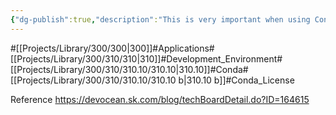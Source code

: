 ```yaml
---
{"dg-publish":true,"description":"This is very important when using Conda! In a nutshell, the change in licensing policy will affect your ability to download packages through other channels or use other tools such as conda forge, depending on your scale.","permalink":"/projects/library/300/310/310-10/310-10-b/","dgPassFrontmatter":true,"noteIcon":"0","created":"2024-03-07T10:27:37.643+09:00","updated":"2024-04-11T00:34:58.036+09:00"}
---
```


#[[Projects/Library/300/300\|300]]#Applications#[[Projects/Library/300/310/310\|310]]#Development_Environment#[[Projects/Library/300/310/310.10/310.10\|310.10]]#Conda#[[Projects/Library/300/310/310.10/310.10 b\|310.10 b]]#Conda_License



Reference
https://devocean.sk.com/blog/techBoardDetail.do?ID=164615





